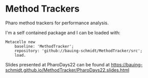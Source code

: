 # Method Trackers

Pharo method trackers for performance analysis.

I'm a self contained package and I can be loaded with:

```smalltalk
Metacello new
    baseline: 'MethodTracker';
    repository: 'github://bauing-schmidt/MethodTracker/src';
    load.
```

Slides presented at PharoDays22 can be found at https://bauing-schmidt.github.io/MethodTracker/PharoDays22.slides.html
